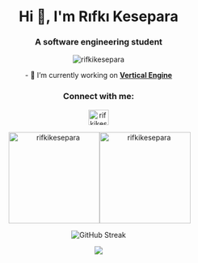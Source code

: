 <h1 align="center">Hi 👋, I'm Rıfkı Kesepara</h1>
<h3 align="center">A software engineering student</h3>

<p align="center"> <img src="https://komarev.com/ghpvc/?username=rifkikesepara&label=Profile%20views&color=0e75b6&style=flat" alt="rifkikesepara" /></p>

<p align="center">- 🔭 I’m currently working on <a  href="https://github.com/verticalaxisentertainment/ProjectInvasion" target="blank"><b>Vertical Engine</b></a></p>

<h3 align="center">Connect with me:</h3>
<p align="center">
<a href="https://linkedin.com/in/rifkikesepara" target="blank"><img align="center" src="https://raw.githubusercontent.com/rahuldkjain/github-profile-readme-generator/master/src/images/icons/Social/linked-in-alt.svg" alt="rifkikesepara" height="30" width="40" /></a>
</p>

<p align="center">&nbsp;<img align="center" src="https://github-readme-stats.vercel.app/api?username=rifkikesepara&text_color=ffff&title_color=ff7300&icon_color=ff7300&show_icons=true&theme=transparent&hide_border=true&locale=en" alt="rifkikesepara" height="180"/><img align="center" src="https://github-readme-stats.vercel.app/api/top-langs?username=rifkikesepara&text_color=ffff&title_color=ff7300&icon_color=ff7300&show_icons=true&theme=transparent&locale=en&hide_border=true&layout=compact" alt="rifkikesepara" height="180" /></p>

<p align="center"><img src="https://github-readme-streak-stats.herokuapp.com?user=rifkikesepara&theme=transparent&hide_border=true&ring=FF7300&stroke=FF7300&fire=FF7300&currStreakLabel=EBEBEB&sideNums=EBEBEB&currStreakNum=EBEBEB&sideLabels=EBEBEB" alt="GitHub Streak" /></p>

<p align="center"><img src="https://github-readme-activity-graph.vercel.app/graph?username=rifkikesepara&bg_color=transparent&color=ffffff&line=9e4c98&point=403d3d&area=true&hide_border=true"/></p>
